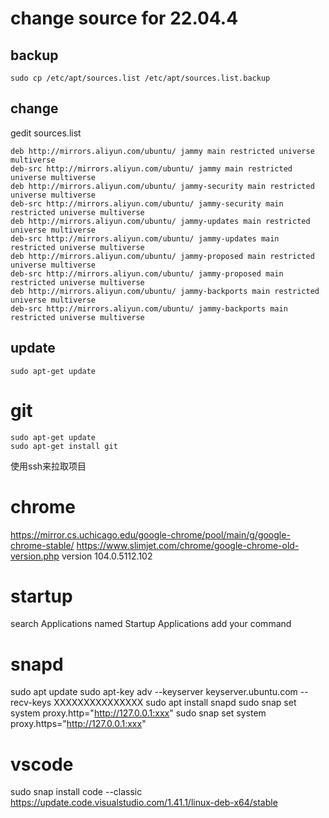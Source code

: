 # change source for 22.04.4
## backup
```
sudo cp /etc/apt/sources.list /etc/apt/sources.list.backup
```
## change
gedit sources.list
```
deb http://mirrors.aliyun.com/ubuntu/ jammy main restricted universe multiverse
deb-src http://mirrors.aliyun.com/ubuntu/ jammy main restricted universe multiverse
deb http://mirrors.aliyun.com/ubuntu/ jammy-security main restricted universe multiverse
deb-src http://mirrors.aliyun.com/ubuntu/ jammy-security main restricted universe multiverse
deb http://mirrors.aliyun.com/ubuntu/ jammy-updates main restricted universe multiverse
deb-src http://mirrors.aliyun.com/ubuntu/ jammy-updates main restricted universe multiverse
deb http://mirrors.aliyun.com/ubuntu/ jammy-proposed main restricted universe multiverse
deb-src http://mirrors.aliyun.com/ubuntu/ jammy-proposed main restricted universe multiverse
deb http://mirrors.aliyun.com/ubuntu/ jammy-backports main restricted universe multiverse
deb-src http://mirrors.aliyun.com/ubuntu/ jammy-backports main restricted universe multiverse
```
## update
```
sudo apt-get update
```
# git
```
sudo apt-get update
sudo apt-get install git
```
使用ssh来拉取项目
# chrome
https://mirror.cs.uchicago.edu/google-chrome/pool/main/g/google-chrome-stable/
https://www.slimjet.com/chrome/google-chrome-old-version.php
version 104.0.5112.102
# startup
search Applications named Startup Applications
add your command
# snapd
sudo apt update
sudo apt-key adv --keyserver keyserver.ubuntu.com --recv-keys XXXXXXXXXXXXXXX
sudo apt install snapd
sudo snap set system proxy.http="http://127.0.0.1:xxx"
sudo snap set system proxy.https="http://127.0.0.1:xxx"
# vscode
sudo snap install code --classic
https://update.code.visualstudio.com/1.41.1/linux-deb-x64/stable
